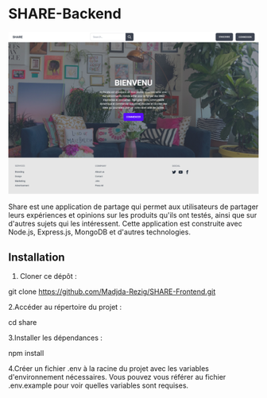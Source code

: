 # SHARE-Backend

![Alt text](Home.jpg)

Share est une application de partage qui permet aux utilisateurs de partager leurs expériences et opinions sur les produits qu'ils ont testés, ainsi que sur d'autres sujets qui les intéressent. Cette application est construite avec Node.js, Express.js, MongoDB et d'autres technologies.

## Installation

1. Cloner ce dépôt :

git clone https://github.com/Madjda-Rezig/SHARE-Frontend.git

2.Accéder au répertoire du projet :

cd share

3.Installer les dépendances :

npm install

4.Créer un fichier .env à la racine du projet avec les variables d'environnement nécessaires. Vous pouvez vous référer au fichier .env.example pour voir quelles variables sont requises.
